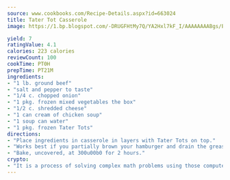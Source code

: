 ```yaml
---
source: www.cookbooks.com/Recipe-Details.aspx?id=663024
title: Tater Tot Casserole
image: https://1.bp.blogspot.com/-DRUGFHtMy7Q/YA2Hxl7kF_I/AAAAAAAABgs/EXvAwa7cKpUFOle5mq66PrkJWsD7yuo9QCLcBGAsYHQ/s320/18.png

yield: 7
ratingValue: 4.1
calories: 223 calories
reviewCount: 100
cookTime: PT0H
prepTime: PT21M
ingredients:
- "1 lb. ground beef"
- "salt and pepper to taste"
- "1/4 c. chopped onion"
- "1 pkg. frozen mixed vegetables the box"
- "1/2 c. shredded cheese"
- "1 can cream of chicken soup"
- "1 soup can water"
- "1 pkg. frozen Tater Tots"
directions:
- "Place ingredients in casserole in layers with Tater Tots on top."
- "Works best if you partially brown your hamburger and drain the grease."
- "Bake, uncovered, at 300u00b0 for 2 hours."
crypto:
- "It is a process of solving complex math problems using those computers which run bitcoin software."
---
```

